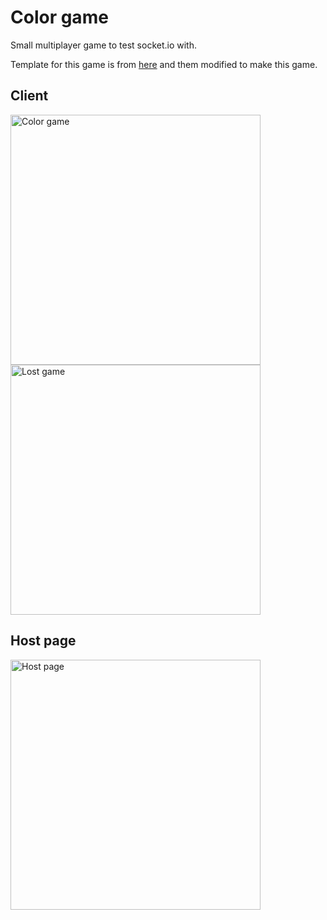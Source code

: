 # Color game
Small multiplayer game to test socket.io with.

Template for this game is from [here](https://github.com/L05/p5.multiplayer "p5.multiplayer repo") and them modified to make this game.

## Client

<img src="https://i.imgur.com/vFsnK3A.png" alt="Color game" width =400 />
<img src="https://i.imgur.com/DYRrVqx.png" alt="Lost game" width =400/>

## Host page

<img src="https://i.imgur.com/eu4goeY.png" alt="Host page" width =400/>
